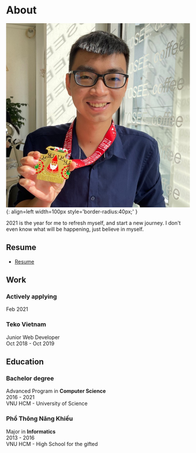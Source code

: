 # About

![Profile Photo](images/profile-photo.jpeg){: align=left width=100px style='border-radius:40px;' }

2021 is the year for me to refresh myself, and start a new journey. I don't even know what will be happening, just believe in myself.  

<div style="clear:both"></div>

## Resume

- [Resume](resume/fresherFeb2021.pdf)

## Work

### Actively applying

Feb 2021  

### Teko Vietnam

Junior Web Developer  
Oct 2018 - Oct 2019  

## Education

### Bachelor degree

Advanced Program in **Computer Science**  
2016 - 2021  
VNU HCM - University of Science  

### Phổ Thông Năng Khiếu

Major in **Informatics**  
2013 - 2016  
VNU HCM - High School for the gifted  

<!--
## Commands

* `mkdocs new [dir-name]` - Create a new project.
* `mkdocs serve` - Start the live-reloading docs server.
* `mkdocs build` - Build the documentation site.
* `mkdocs -h` - Print help message and exit.

## Project layout

    mkdocs.yml    # The configuration file.
    docs/
        index.md  # The documentation homepage.
        ...       # Other markdown pages, images and other files.
-->
